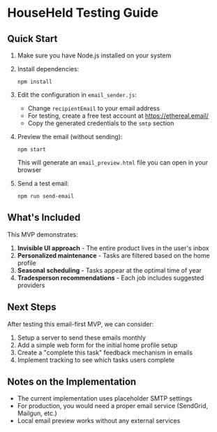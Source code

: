 # HouseHeld Testing Guide

## Quick Start

1. Make sure you have Node.js installed on your system

2. Install dependencies:
   ```
   npm install
   ```

3. Edit the configuration in `email_sender.js`:
   - Change `recipientEmail` to your email address
   - For testing, create a free test account at https://ethereal.email/
   - Copy the generated credentials to the `smtp` section

4. Preview the email (without sending):
   ```
   npm start
   ```
   This will generate an `email_preview.html` file you can open in your browser

5. Send a test email:
   ```
   npm run send-email
   ```

## What's Included

This MVP demonstrates:

1. **Invisible UI approach** - The entire product lives in the user's inbox
2. **Personalized maintenance** - Tasks are filtered based on the home profile
3. **Seasonal scheduling** - Tasks appear at the optimal time of year
4. **Tradesperson recommendations** - Each job includes suggested providers

## Next Steps

After testing this email-first MVP, we can consider:

1. Setup a server to send these emails monthly
2. Add a simple web form for the initial home profile setup
3. Create a "complete this task" feedback mechanism in emails
4. Implement tracking to see which tasks users complete

## Notes on the Implementation

- The current implementation uses placeholder SMTP settings
- For production, you would need a proper email service (SendGrid, Mailgun, etc.)
- Local email preview works without any external services
